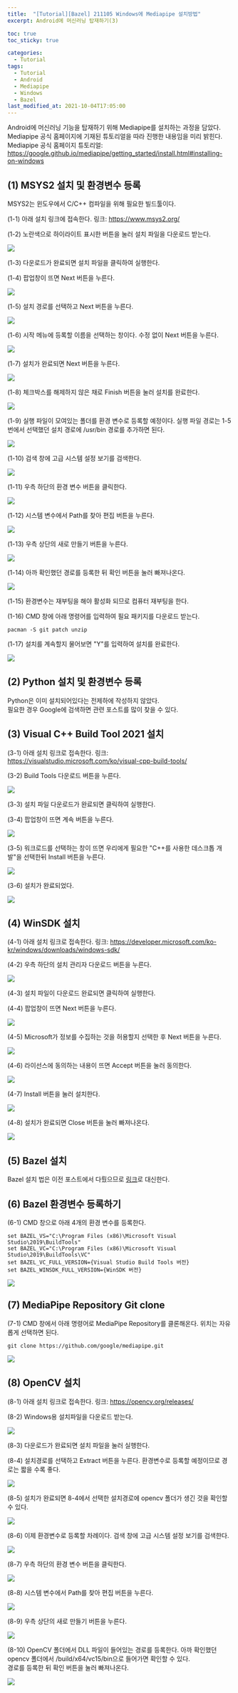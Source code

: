 ```yaml
---
title:  "[Tutorial][Bazel] 211105 Windows에 Mediapipe 설치방법"
excerpt: Android에 머신러닝 탑재하기(3)

toc: true
toc_sticky: true

categories:
  - Tutorial
tags:
  - Tutorial
  - Android
  - Mediapipe
  - Windows
  - Bazel
last_modified_at: 2021-10-04T17:05:00
---
```


Android에 머신러닝 기능을 탑재하기 위해 Mediapipe를 설치하는 과정을 담았다.
Mediapipe 공식 홈페이지에 기재된 튜토리얼을 따라 진행한 내용임을 미리 밝힌다.
Mediapipe 공식 홈페이지 튜토리얼: <a href="https://google.github.io/mediapipe/getting_started/install.html#installing-on-windows">https://google.github.io/mediapipe/getting_started/install.html#installing-on-windows</a>

## (1) MSYS2 설치 및 환경변수 등록

MSYS2는 윈도우에서 C/C++ 컴파일을 위해 필요한 빌드툴이다.

(1-1) 아래 설치 링크에 접속한다.
링크: <a href="https://www.msys2.org/">https://www.msys2.org/</a>

(1-2) 노란색으로 하이라이트 표시한 버튼을 눌러 설치 파일을 다운로드 받는다.

<p><img src="/assets/images/22010101.png" /></p>

(1-3) 다운로드가 완료되면 설치 파일을 클릭하여 실행한다.

(1-4) 팝업창이 뜨면 Next 버튼을 누른다.

<p><img src="/assets/images/22010102.png" /></p>

(1-5) 설치 경로를 선택하고 Next 버튼을 누른다.

<p><img src="/assets/images/22010103.png" /></p>

(1-6) 시작 메뉴에 등록할 이름을 선택하는 창이다. 수정 없이 Next 버튼을 누른다.

<p><img src="/assets/images/22010104.png" /></p>

(1-7) 설치가 완료되면 Next 버튼을 누른다.

<p><img src="/assets/images/22010105.png" /></p>

(1-8) 체크박스를 해제하지 않은 채로 Finish 버튼을 눌러 설치를 완료한다.

<p><img src="/assets/images/22010106.png" /></p>

(1-9) 실행 파일이 모여있는 폴더를 환경 변수로 등록할 예정이다. 실행 파일 경로는 1-5번에서 선택했던 설치 경로에 /usr/bin 경로를 추가하면 된다.

<p><img src="/assets/images/22010107.png" /></p>

(1-10) 검색 창에 고급 시스템 설정 보기를 검색한다.

<p><img src="/assets/images/21123104.png" /></p>

(1-11) 우측 하단의 환경 변수 버튼을 클릭한다.

<p><img src="/assets/images/21123105.png" /></p>

(1-12) 시스템 변수에서 Path를 찾아 편집 버튼을 누른다.

<p><img src="/assets/images/21123106.png" /></p>

(1-13) 우측 상단의 새로 만들기 버튼을 누른다.

<p><img src="/assets/images/21123107.png" /></p>

(1-14) 아까 확인했던 경로를 등록한 뒤 확인 버튼을 눌러 빠져나온다.

<p><img src="/assets/images/22010108.png" /></p>

(1-15) 환경변수는 재부팅을 해야 활성화 되므로 컴퓨터 재부팅을 한다.

(1-16) CMD 창에 아래 명령어를 입력하여 필요 패키지를 다운로드 받는다.

```
pacman -S git patch unzip
```

(1-17) 설치를 계속할지 물어보면 "Y"를 입력하여 설치를 완료한다.

<p><img src="/assets/images/22010109.png" /></p>

## (2) Python 설치 및 환경변수 등록

Python은 이미 설치되어있다는 전제하에 작성하지 않았다.<br>
필요한 경우 Google에 검색하면 관련 포스트를 많이 찾을 수 있다.

## (3) Visual C++ Build Tool 2021 설치

(3-1) 아래 설치 링크로 접속한다.
링크: <a href="https://visualstudio.microsoft.com/ko/visual-cpp-build-tools/">https://visualstudio.microsoft.com/ko/visual-cpp-build-tools/</a>

(3-2) Build Tools 다운로드 버튼을 누른다.

<p><img src="/assets/images/22010110.png" /></p>

(3-3) 설치 파일 다운로드가 완료되면 클릭하여 실행한다.

(3-4) 팝업창이 뜨면 계속 버튼을 누른다.

<p><img src="/assets/images/22010111.png" /></p>

(3-5) 워크로드를 선택하는 창이 뜨면 우리에게 필요한 "C++를 사용한 데스크톱 개발"을 선택한뒤 Install 버튼을 누른다.

<p><img src="/assets/images/22010112.png" /></p>

(3-6) 설치가 완료되었다.

<p><img src="/assets/images/22010113.png" /></p>

## (4) WinSDK 설치

(4-1) 아래 설치 링크로 접속한다.
링크: <a href="https://developer.microsoft.com/ko-kr/windows/downloads/windows-sdk/">https://developer.microsoft.com/ko-kr/windows/downloads/windows-sdk/</a>

(4-2) 우측 하단의 설치 관리자 다운로드 버튼을 누른다.

<p><img src="/assets/images/22010114.png" /></p>

(4-3) 설치 파일이 다운로드 완료되면 클릭하여 실행한다.

(4-4) 팝업창이 뜨면 Next 버튼을 누른다.

<p><img src="/assets/images/22010115.png" /></p>

(4-5) Microsoft가 정보를 수집하는 것을 허용할지 선택한 후 Next 버튼을 누른다.

<p><img src="/assets/images/22010116.png" /></p>

(4-6) 라이선스에 동의하는 내용이 뜨면 Accept 버튼을 눌러 동의한다.

<p><img src="/assets/images/22010117.png" /></p>

(4-7) Install 버튼을 눌러 설치한다.

<p><img src="/assets/images/22010118.png" /></p>

(4-8) 설치가 완료되면 Close 버튼을 눌러 빠져나온다.

<p><img src="/assets/images/22010119.png" /></p>

## (5) Bazel 설치

Bazel 설치 법은 이전 포스트에서 다뤘으므로 <a href="/tutorial/1-tutorial-bazel-windows-installation/">링크</a>로 대신한다.

## (6) Bazel 환경변수 등록하기

(6-1) CMD 창으로 아래 4개의 환경 변수를 등록한다.

```
set BAZEL_VS="C:\Program Files (x86)\Microsoft Visual Studio\2019\BuildTools"
set BAZEL_VC="C:\Program Files (x86)\Microsoft Visual Studio\2019\BuildTools\VC"
set BAZEL_VC_FULL_VERSION={Visual Studio Build Tools 버전}
set BAZEL_WINSDK_FULL_VERSION={WinSDK 버전}
```

<p class="code"><img src="/assets/images/22010120.png" /></p>

## (7) MediaPipe Repository Git clone

(7-1) CMD 창에서 아래 명령어로 MediaPipe Repository를 클론해온다. 위치는 자유롭게 선택하면 된다.

```
git clone https://github.com/google/mediapipe.git
```

<p class="code"><img src="/assets/images/22010121.png" /></p>

## (8) OpenCV 설치

(8-1) 아래 설치 링크로 접속한다.
링크: <a href="https://opencv.org/releases/">https://opencv.org/releases/</a>

(8-2) Windows용 설치파일을 다운로드 받는다.

<p><img src="/assets/images/22010122.png" /></p>

(8-3) 다운로드가 완료되면 설치 파일을 눌러 실행한다.

(8-4) 설치경로를 선택하고 Extract 버튼을 누른다. 환경변수로 등록할 예정이므로 경로는 짧을 수록 좋다.

<p><img src="/assets/images/22010123.png" /></p>

(8-5) 설치가 완료되면 8-4에서 선택한 설치경로에 opencv 폴더가 생긴 것을 확인할 수 있다.

<p><img src="/assets/images/22010124.png" /></p>

(8-6) 이제 환경변수로 등록할 차례이다. 검색 창에 고급 시스템 설정 보기를 검색한다.

<p><img src="/assets/images/21123104.png" /></p>

(8-7) 우측 하단의 환경 변수 버튼을 클릭한다.

<p><img src="/assets/images/21123105.png" /></p>

(8-8) 시스템 변수에서 Path를 찾아 편집 버튼을 누른다.

<p><img src="/assets/images/21123106.png" /></p>

(8-9) 우측 상단의 새로 만들기 버튼을 누른다.

<p><img src="/assets/images/21123107.png" /></p>

(8-10) OpenCV 폴더에서 DLL 파일이 들어있는 경로를 등록한다. 아까 확인했던 opencv 폴더에서 /build/x64/vc15/bin으로 들어가면 확인할 수 있다.<br>경로를 등록한 뒤 확인 버튼을 눌러 빠져나온다.

<p><img src="/assets/images/22010125.png" /></p>